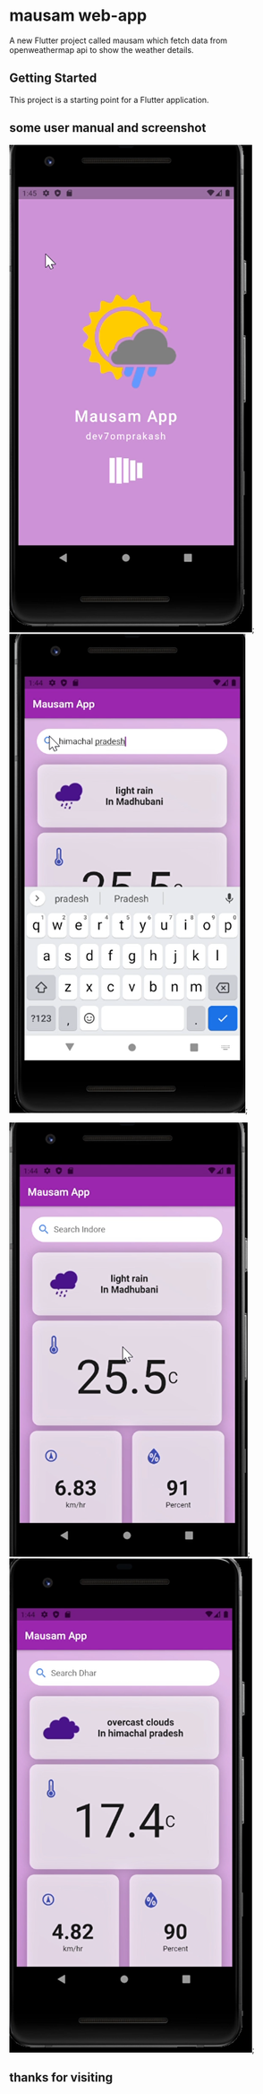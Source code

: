 # mausam web-app

A new Flutter project called mausam which fetch data from openweathermap api to show the
weather details.

## Getting Started

This project is a starting point for a Flutter application.

## some user manual and screenshot

![screenshot1](<./images/Screenshot%20(143).png>);  ![screenshot3](<./images/Screenshot%20(141).png>);


![screenshot4](<./images/Screenshot%20(140).png>); ![screenshot2](<./images/Screenshot%20(142).png>);


## thanks for visiting
